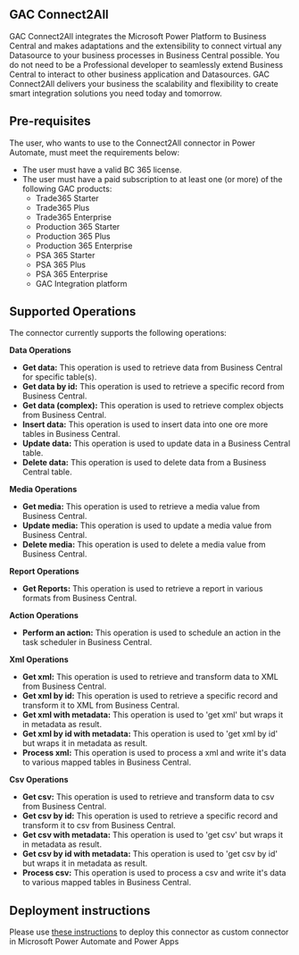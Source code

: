 ## GAC Connect2All
GAC Connect2All integrates the Microsoft Power Platform to Business Central and makes adaptations and the extensibility to connect virtual any Datasource to your business processes in Business Central possible. You do not need to be a Professional developer to seamlessly extend Business Central to interact to other business application and Datasources. GAC Connect2All delivers your business the scalability and flexibility to create smart integration solutions you need today and tomorrow.

## Pre-requisites
The user, who wants to use to the Connect2All connector in Power Automate,  must meet the requirements below:

 - The user must have a valid BC 365 license.
 - The user must have a paid subscription to at least one (or more) of the following GAC products:
   - Trade365 Starter
   - Trade365 Plus
   - Trade365 Enterprise
   - Production 365 Starter
   - Production 365 Plus
   - Production 365 Enterprise
   - PSA 365 Starter
   - PSA 365 Plus
   - PSA 365 Enterprise
   - GAC Integration platform

## Supported Operations
The connector currently supports the following operations:  

**Data Operations**
- **Get data:** This operation is used to retrieve data from Business Central for specific table(s).
- **Get data by id:** This operation is used to retrieve a specific record from Business Central.
- **Get data (complex):** This operation is used to retrieve complex objects from Business Central.
- **Insert data:** This operation is used to insert data into one ore more tables in Business Central.
- **Update data:** This operation is used to update data in a Business Central table.
- **Delete data:** This operation is used to delete data from a Business Central table.

**Media Operations**
 - **Get media:** This operation is used to retrieve a media value from Business Central.
 - **Update media:** This operation is used to update a media value from Business Central.
 - **Delete media:** This operation is used to delete a media value from Business Central.

**Report Operations**
- **Get Reports:** This operation is used to retrieve a report in various formats from Business Central.

**Action Operations**
- **Perform an action:** This operation is used to schedule an action in the task scheduler in Business Central.

**Xml Operations**
- **Get xml:** This operation is used to retrieve and transform data to XML from Business Central.
- **Get xml by id:** This operation is used to retrieve a specific record and transform it to XML from Business Central.
- **Get xml with metadata:** This operation is used to 'get xml' but wraps it in metadata as result.
- **Get xml by id with metadata:** This operation is used to 'get xml by id' but wraps it in metadata as result.
- **Process xml:** This operation is used to process a xml and write it's data to various mapped tables in Business Central.

**Csv Operations**
- **Get csv:** This operation is used to retrieve and transform data to csv from Business Central.
- **Get csv by id:** This operation is used to retrieve a specific record and transform it to csv from Business Central.
- **Get csv with metadata:** This operation is used to 'get csv' but wraps it in metadata as result.
- **Get csv by id with metadata:** This operation is used to 'get csv by id' but wraps it in metadata as result.
- **Process csv:** This operation is used to process a csv and write it's data to various mapped tables in Business Central.

## Deployment instructions
Please use [these instructions](https://docs.microsoft.com/en-us/connectors/custom-connectors/paconn-cli) to deploy this connector as custom connector in Microsoft Power Automate and Power Apps
